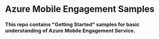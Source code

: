 # Azure Mobile Engagement Samples

### This repo contains "Getting Started" samples for basic understanding of Azure Mobile Engagement Service. 

